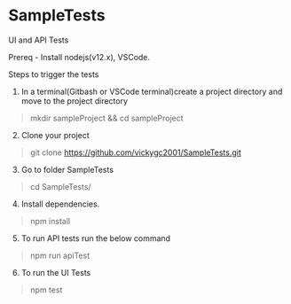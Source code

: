 # SampleTests
UI and API Tests

Prereq -
Install nodejs(v12.x), VSCode.

Steps to trigger the tests
1) In a terminal(Gitbash or VSCode terminal)create a project directory and move to the project directory
> mkdir sampleProject && cd sampleProject

2) Clone your project
> git clone https://github.com/vickygc2001/SampleTests.git

3) Go to folder SampleTests
> cd SampleTests/

4) Install dependencies.
> npm install

5) To run API tests run the below command
> npm run apiTest

6) To run the UI Tests
> npm test
